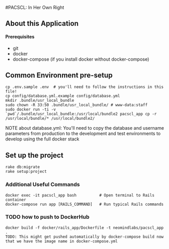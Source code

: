 #PACSCL: In Her Own Right

## About this Application

#### Prerequisites

- git
- docker
- docker-compose (if you install docker without docker-compose)

## Common Environment pre-setup

    cp .env.sample .env  # you'll need to follow the instructions in this file!
    cp config/database.yml.example config/database.yml
    mkdir .bundle/usr_local_bundle
    sudo chown -R 33:50 .bundle/usr_local_bundle/ # www-data:staff
    sudo docker run -ti -v `pwd`/.bundle/usr_local_bundle:/usr/local/bundle2 pacscl_app cp -r /usr/local/bundle/* /usr/local/bundle2/

NOTE about database.yml: You'll need to copy the database and username parameters from production to the development and test environments to develop using the full docker stack

## Set up the project

    rake db:migrate
    rake setup:project

### Additional Useful Commands

    docker exec -it pacscl_app bash          # Open terminal to Rails container
    docker-compose run app [RAILS_COMMAND]   # Run typical Rails commands

### TODO how to push to DockerHub ###

    docker build -f docker/rails_app/Dockerfile -t neomindlabs/pacscl_app .
    TODO: This might get pushed automatically by docker-compose build now that we have the image name in docker-compose.yml
